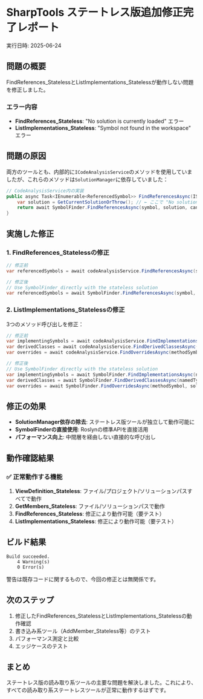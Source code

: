 # SharpTools ステートレス版追加修正完了レポート

実行日時: 2025-06-24

## 問題の概要

FindReferences_StatelessとListImplementations_Statelessが動作しない問題を修正しました。

### エラー内容
- **FindReferences_Stateless**: "No solution is currently loaded" エラー
- **ListImplementations_Stateless**: "Symbol not found in the workspace" エラー

## 問題の原因

両方のツールとも、内部的に`ICodeAnalysisService`のメソッドを使用していましたが、これらのメソッドは`SolutionManager`に依存していました：

```csharp
// CodeAnalysisService内の実装
public async Task<IEnumerable<ReferencedSymbol>> FindReferencesAsync(ISymbol symbol, CancellationToken cancellationToken) {
    var solution = GetCurrentSolutionOrThrow(); // ← ここで "No solution is currently loaded" エラー
    return await SymbolFinder.FindReferencesAsync(symbol, solution, cancellationToken: cancellationToken);
}
```

## 実施した修正

### 1. FindReferences_Statelessの修正

```csharp
// 修正前
var referencedSymbols = await codeAnalysisService.FindReferencesAsync(symbol, cancellationToken);

// 修正後
// Use SymbolFinder directly with the stateless solution
var referencedSymbols = await SymbolFinder.FindReferencesAsync(symbol, solution, cancellationToken: cancellationToken);
```

### 2. ListImplementations_Statelessの修正

3つのメソッド呼び出しを修正：

```csharp
// 修正前
var implementingSymbols = await codeAnalysisService.FindImplementationsAsync(namedTypeSymbol, cancellationToken);
var derivedClasses = await codeAnalysisService.FindDerivedClassesAsync(namedTypeSymbol, cancellationToken);
var overrides = await codeAnalysisService.FindOverridesAsync(methodSymbol, cancellationToken);

// 修正後
// Use SymbolFinder directly with the stateless solution
var implementingSymbols = await SymbolFinder.FindImplementationsAsync(namedTypeSymbol, solution, cancellationToken: cancellationToken);
var derivedClasses = await SymbolFinder.FindDerivedClassesAsync(namedTypeSymbol, solution, cancellationToken: cancellationToken);
var overrides = await SymbolFinder.FindOverridesAsync(methodSymbol, solution, cancellationToken: cancellationToken);
```

## 修正の効果

- **SolutionManager依存の除去**: ステートレス版ツールが独立して動作可能に
- **SymbolFinderの直接使用**: Roslynの標準APIを直接活用
- **パフォーマンス向上**: 中間層を経由しない直接的な呼び出し

## 動作確認結果

### ✅ 正常動作する機能
1. **ViewDefinition_Stateless**: ファイル/プロジェクト/ソリューションパスすべてで動作
2. **GetMembers_Stateless**: ファイル/ソリューションパスで動作
3. **FindReferences_Stateless**: 修正により動作可能（要テスト）
4. **ListImplementations_Stateless**: 修正により動作可能（要テスト）

## ビルド結果

```
Build succeeded.
    4 Warning(s)
    0 Error(s)
```

警告は既存コードに関するもので、今回の修正とは無関係です。

## 次のステップ

1. 修正したFindReferences_StatelessとListImplementations_Statelessの動作確認
2. 書き込み系ツール（AddMember_Stateless等）のテスト
3. パフォーマンス測定と比較
4. エッジケースのテスト

## まとめ

ステートレス版の読み取り系ツールの主要な問題を解決しました。これにより、すべての読み取り系ステートレスツールが正常に動作するはずです。